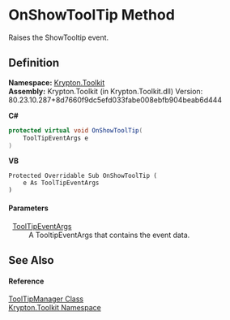 # OnShowToolTip Method


Raises the ShowTooltip event.



## Definition
**Namespace:** <a href="79d2eac2-21f4-54ff-7552-b20c33c30600.md">Krypton.Toolkit</a>  
**Assembly:** Krypton.Toolkit (in Krypton.Toolkit.dll) Version: 80.23.10.287+8d7660f9dc5efd033fabe008ebfb904beab6d444

**C#**
``` C#
protected virtual void OnShowToolTip(
	ToolTipEventArgs e
)
```
**VB**
``` VB
Protected Overridable Sub OnShowToolTip ( 
	e As ToolTipEventArgs
)
```



#### Parameters
<dl><dt>  <a href="dff7d197-c611-a3c9-31b2-64ee034b757e.md">ToolTipEventArgs</a></dt><dd>A TooltipEventArgs that contains the event data.</dd></dl>

## See Also


#### Reference
<a href="a3ab60b6-fe99-e139-01ee-7869073e5f5e.md">ToolTipManager Class</a>  
<a href="79d2eac2-21f4-54ff-7552-b20c33c30600.md">Krypton.Toolkit Namespace</a>  
